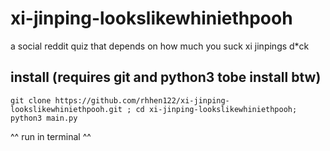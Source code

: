 # xi-jinping-lookslikewhiniethpooh
a social reddit quiz that depends on how much you suck xi jinpings d*ck
## install (requires git and python3 tobe install btw)
```
git clone https://github.com/rhhen122/xi-jinping-lookslikewhiniethpooh.git ; cd xi-jinping-lookslikewhiniethpooh; python3 main.py
```
^^ run in terminal ^^

